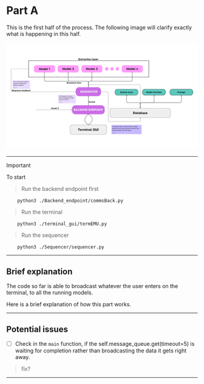 # Part A

This is the first half of the process. The following image will clarify exactly what is happening in this half. 

![backend part A](./images/PART_A_BACKEND.png)

---

> [!IMPORTANT] 
> To start

> Run the backend endpoint first

		python3 ./Backend_endpoint/commsBack.py

> Run the terminal 

		python3 ./terminal_gui/termEMU.py

> Run the sequencer

		python3 ./Sequencer/sequencer.py

---

## Brief explanation

The code so far is able to broadcast whatever the user enters on the terminal, to all the running models.

Here is a brief explanation of how this part works.

---

## Potential issues

- [ ] Check in the `main` function, if the self.message_queue.get(timeout=5) is waiting for completion rather than broadcasting the data it gets right away.

> fix?

--- 
